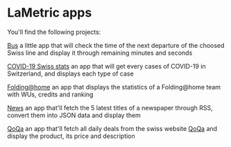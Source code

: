# LaMetric apps

You'll find the following projects:

[Bus](https://github.com/Liozon/LaMetric/tree/master/Bus) a little app that will check the time of the next departure of the choosed Swiss line and display it through remaining minutes and seconds

[COVID-19 Swiss stats](https://github.com/Liozon/LaMetric/tree/master/COVID-19%20Swiss%20stats) an app that will get every cases of COVID-19 in Switzerland, and displays each type of case

[Folding@home](https://github.com/Liozon/LaMetric/tree/master/Folding%40home) an app that displays the statistics of a Folding@home team with WUs, credits and ranking

[News](https://github.com/Liozon/LaMetric/tree/master/News) an app that'll fetch the 5 latest titles of a newspaper through RSS, convert them into JSON data and display them

[QoQa](https://github.com/Liozon/LaMetric/tree/master/QoQa) an app that'll fetch all daily deals from the swiss website [QoQa](www.qoqa.ch) and display the product, its price and description
